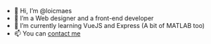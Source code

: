 - 👋 Hi, I’m @loicmaes
- 👀 I’m a Web designer and a front-end developer
- 🌱 I’m currently learning VueJS and Express (A bit of MATLAB too)
- 📫 You can [contact me](mailto:contact@maesloic.fr)

<!---
loicmaes/loicmaes is a ✨ special ✨ repository because its `README.md` (this file) appears on your GitHub profile.
You can click the Preview link to take a look at your changes.
--->
